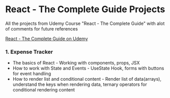 # React - The Complete Guide Projects
All the projects from Udemy Course "React - The Complete Guide" with alot of comments for future references

[React - The Complete Guide on Udemy](https://www.udemy.com/course/react-the-complete-guide-incl-redux/)

### 1. Expense Tracker

* The basics of React - Working with components, props, JSX
* How to work with State and Events - UseState Hook, forms with buttons for event handling
* How to render list and conditional content - Render list of data(arrays), understand the keys when rendering data, ternary operators for conditional rendering content
